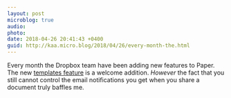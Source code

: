 ```yaml
---
layout: post
microblog: true
audio: 
photo: 
date: 2018-04-26 20:41:43 +0400
guid: http://kaa.micro.blog/2018/04/26/every-month-the.html
---
```

Every month the Dropbox team have been adding new features to Paper. The new [templates feature](https://blogs.dropbox.com/dropbox/2018/04/dropbox-paper-templates/) is a welcome addition. _However_ the fact that you still cannot control the email notifications you get when you share a document truly baffles me. 
